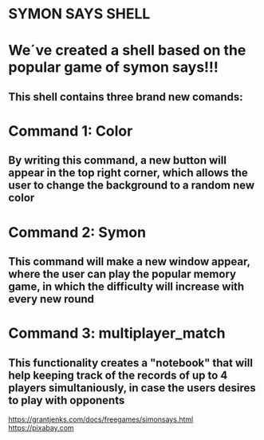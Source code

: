 # SYMON SAYS SHELL
# We´ve created a shell based on the popular game of symon says!!!
## This shell contains three brand new comands:
# Command 1: Color
## By writing this command, a new button will appear in the top right corner, which allows the user to change the background to a random new color
# Command 2: Symon
## This command will make a new window appear, where the user can play the popular memory game, in which the difficulty will increase with every new round
# Command 3: multiplayer_match
## This functionality creates a "notebook" that will help keeping track of the records of up to 4 players simultaniously, in case the users desires to play with opponents


https://grantjenks.com/docs/freegames/simonsays.html
https://pixabay.com

